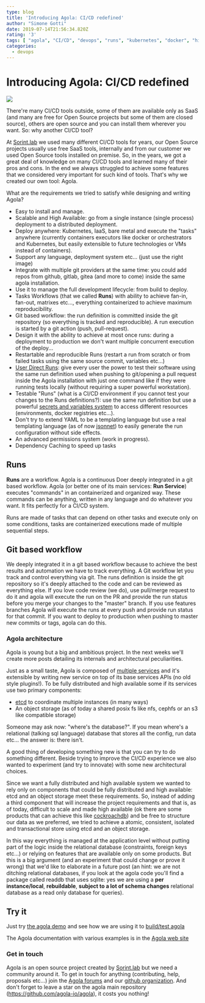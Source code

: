 ```yaml
---
type: blog
title: 'Introducing Agola: CI/CD redefined'
author: "Simone Gotti"
date: 2019-07-14T21:56:34.820Z
rating: '3'
tags: [ "agola", "CI/CD", "devops", "runs", "kubernetes", "docker", "high availability", "distributed system", "github", "gitlab", "gitea", "etcd" ]
categories:
  - devops
---
```



# Introducing **Agola**: CI/CD redefined

![](https://agola.io/screenshots/screenshot_run_01.png)

There're many CI/CD tools outside, some of them are available only as SaaS (and many are free for Open Source projects but some of them are closed source), others are open source and you can install them wherever you want. So: why another CI/CD tool?

At [Sorint.lab](https://www.sorint.it) we used many different CI/CD tools for years, our Open Source projects usually use free SaaS tools, internally and from our customer we used Open Source tools installed on premise. So, in the years, we got a great deal of knowledge on many CI/CD tools and learned many of their pros and cons. In the end we always struggled to achieve some features that we considered very important for such kind of tools. That's why we created our own tool: Agola.

What are the requirements we tried to satisfy while designing and writing Agola?

* Easy to install and manage.
* Scalable and High Available: go from a single instance (single process) deployment to a distributed deployment.
* Deploy anywhere: Kubernetes, IaaS, bare metal and execute the "tasks" anywhere (currently containers executors like docker or orchestrators and Kubernetes, but easily extensible to future technologies or VMs instead of containers).
* Support any language, deployment system etc... (just use the right image)
* Integrate with multiple git providers at the same time: you could add repos from github, gitlab, gitea (and more to come) inside the same agola installation.
* Use it to manage the full development lifecycle: from build to deploy.
* Tasks Workflows (that we called **Runs**) with ability to achieve fan-in, fan-out, matrixes etc..., everything containerized to achieve maximum reproducibility.
* Git based workflow: the run definition is committed inside the git repository (so everything is tracked and reproducible). A run execution is started by a git action (push, pull-request).
* Design it with the ability to achieve at most once runs: during a deployment to production we don't want multiple concurrent execution of the deploy...
* Restartable and reproducible Runs (restart a run from scratch or from failed tasks using the same source commit, variables etc...)
* [User Direct Runs](https://agola.io/doc/concepts/user_direct_runs.html): give every user the power to test their software using the same run definition used when pushing to git/opening a pull request inside the Agola installation with just one command like if they were running tests locally (without requiring a super powerful workstation).
* Testable "Runs" (what is a CI/CD environment if you cannot test your changes to the Runs definitions?): use the same run definition but use a powerful [secrets and variables system](https://agola.io/doc/concepts/secrets_variables.html) to access different resources (environments, docker registries etc...).
* Don't try to extend YAML to be a templating language but use a real templating language (as of now [jsonnet](https://jsonnet.org/)) to easily generate the run configuration without side effects.
* An advanced permissions system (work in progress).
* Dependency Caching to speed up tasks


## Runs

**Runs** are a workflow. Agola is a continuous Doer deeply integrated in a git based workflow. Agola (or better one of its main services: **Run Service**) executes "commands" in an containerized and organized way. These commands can be anything, written in any language and do whatever you want. It fits perfectly for a CI/CD system.

Runs are made of tasks that can depend on other tasks and execute only on some conditions, tasks are containerized executions made of multiple sequential steps.

## Git based workflow

We deeply integrated it in a git based workflow because to achieve the best results and automation we have to track everything. A Git workflow let you track and control everything via git. The runs definition is inside the git repository so it's deeply attached to the code and can be reviewed as everything else.
If you love code review (we do), use pull/merge request to do it and agola will execute the run on the PR and provide the run status before you merge your changes to the "master" branch. If you use features branches Agola will execute the runs at every push and provide run status for that commit.
If you want to deploy to production when pushing to master new commits or tags, agola can do this.

### Agola architecture

Agola is young but a big and ambitious project. In the next weeks we'll create more posts detailing its internals and architectural peculiarities.

Just as a small taste, Agola is composed of [multiple services](https://agola.io/doc/architecture/) and it's extensible by writing new service on top of its base services APIs (no old style plugins!). To be fully distributed and high available some if its services use two primary components:

* [etcd](https://github.com/etcd-io/etc) to coordinate multiple instances (in many ways)
* An object storage (as of today a shared posix fs like nfs, cephfs or an s3 like compatible storage)

Someone may ask now: "where's the database?". If you mean where's a relational (talking sql language) database that stores all the config, run data etc... the answer is: there isn't.

A good thing of developing something new is that you can try to do something different. Beside trying to improve the CI/CD experience we also wanted to experiment (and try to innovate) with some new architectural choices.

Since we want a fully distributed and high available system we wanted to rely only on components that could be fully distributed and high available: etcd and an object storage meet these requirements. So, instead of adding a third component that will increase the project requirements and that is, as of today, difficult to scale and made high available (ok there are some products that can achieve this like [cockroachdb](https://www.cockroachlabs.com/)) and be free to structure our data as we preferred, we tried to achieve a atomic, consistent, isolated and transactional store using etcd and an object storage.

In this way everything is managed at the application level without putting part of the logic inside the relational database (constraints, foreign keys etc...) or relying on features that are available only on some products. But this is a big argument (and an experiment that could change or prove it wrong) that we'd like to elaborate in a future post (an hint: we are not ditching relational databases, if you look at the agola code you'll find a package called readdb that uses sqlite: yes we are using a **per instance/local**, **rebuildable**, **subject to a lot of schema changes** relational database as a read only database for queries).


## Try it

Just try [the agola demo](https://agola.io/tryit/) and see how we are using it to [build/test agola](https://github.com/agola-io/agola/blob/master/.agola/config.jsonnet)

The Agola documentation with various examples is in the [Agola web site](https://agola.io)

### Get in touch

Agola is an open source project created by [Sorint.lab](https://www.sorint.it) but we need a community around it. To get in touch for anything (contributing, help, proposals etc...) join the [Agola forums](https://talk.agola.io) and our [github organization](https://github.com/agola-io). And don't forget to leave a star on the agola main repository (https://github.com/agola-io/agola), it costs you nothing!

